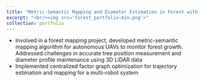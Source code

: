 ```yaml
---
title: "Metric-Semantic Mapping and Diameter Estimation in Forest with Aerial Autonomy"
excerpt: "<br/><img src='forest_portfolio-min.png'>"
collection: portfolio
---
```


- Involved in a forest mapping project, developed metric-semantic mapping algorithm for autonomous UAVs to monitor
forest growth. Addressed challenges in accurate tree position measurement and diameter profile maintenance using
3D LiDAR data
- Implemented centralized factor graph optimization for trajectory estimation and mapping for a multi-robot system
